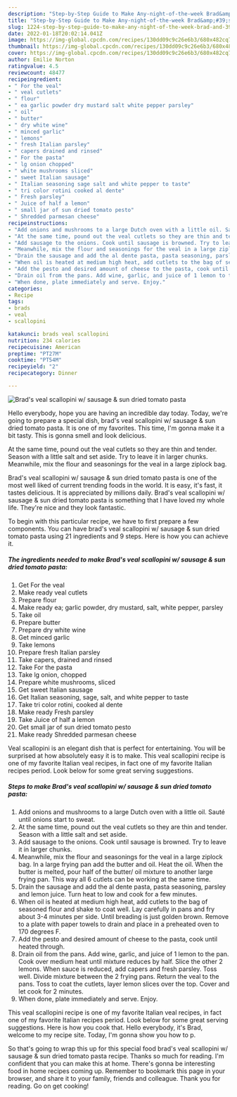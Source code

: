 ```yaml
---
description: "Step-by-Step Guide to Make Any-night-of-the-week Brad&amp;#39;s veal scallopini w/ sausage &amp;amp; sun dried tomato pasta"
title: "Step-by-Step Guide to Make Any-night-of-the-week Brad&amp;#39;s veal scallopini w/ sausage &amp;amp; sun dried tomato pasta"
slug: 1224-step-by-step-guide-to-make-any-night-of-the-week-brad-and-39-s-veal-scallopini-w-sausage-and-amp-sun-dried-tomato-pasta
date: 2022-01-18T20:02:14.041Z
image: https://img-global.cpcdn.com/recipes/130dd09c9c26e6b3/680x482cq70/brads-veal-scallopini-w-sausage-sun-dried-tomato-pasta-recipe-main-photo.jpg
thumbnail: https://img-global.cpcdn.com/recipes/130dd09c9c26e6b3/680x482cq70/brads-veal-scallopini-w-sausage-sun-dried-tomato-pasta-recipe-main-photo.jpg
cover: https://img-global.cpcdn.com/recipes/130dd09c9c26e6b3/680x482cq70/brads-veal-scallopini-w-sausage-sun-dried-tomato-pasta-recipe-main-photo.jpg
author: Emilie Norton
ratingvalue: 4.5
reviewcount: 48477
recipeingredient:
- " For the veal"
- " veal cutlets"
- " flour"
- " ea garlic powder dry mustard salt white pepper parsley"
- " oil"
- " butter"
- " dry white wine"
- " minced garlic"
- " lemons"
- " fresh Italian parsley"
- " capers drained and rinsed"
- " For the pasta"
- " lg onion chopped"
- " white mushrooms sliced"
- " sweet Italian sausage"
- " Italian seasoning sage salt and white pepper to taste"
- " tri color rotini cooked al dente"
- " Fresh parsley"
- " Juice of half a lemon"
- " small jar of sun dried tomato pesto"
- " Shredded parmesan cheese"
recipeinstructions:
- "Add onions and mushrooms to a large Dutch oven with a little oil. Sauté until onions start to sweat."
- "At the same time, pound out the veal cutlets so they are thin and tender. Season with a little salt and set aside."
- "Add sausage to the onions. Cook until sausage is browned. Try to leave it in larger chunks."
- "Meanwhile, mix the flour and seasonings for the veal in a large ziplock bag. In a large frying pan add the butter and oil. Heat the oil. When the butter is melted, pour half of the butter/ oil mixture to another large frying pan. This way all 6 cutlets can be working at the same time."
- "Drain the sausage and add the al dente pasta, pasta seasoning, parsley and lemon juice. Turn heat to low and cook for a few minutes."
- "When oil is heated at medium high heat, add cutlets to the bag of seasoned flour and shake to coat well. Lay carefully in pans and fry about 3-4 minutes per side. Until breading is just golden brown. Remove to a plate with paper towels to drain and place in a preheated oven to 170 degrees F."
- "Add the pesto and desired amount of cheese to the pasta, cook until heated through."
- "Drain oil from the pans. Add wine, garlic, and juice of 1 lemon to the pan. Cook over medium heat until mixture reduces by half. Slice the other 2 lemons. When sauce is reduced, add capers and fresh parsley. Toss well. Divide mixture between the 2 frying pans. Return the veal to the pans. Toss to coat the cutlets, layer lemon slices over the top. Cover and let cook for 2 minutes."
- "When done, plate immediately and serve. Enjoy."
categories:
- Recipe
tags:
- brads
- veal
- scallopini

katakunci: brads veal scallopini 
nutrition: 234 calories
recipecuisine: American
preptime: "PT27M"
cooktime: "PT54M"
recipeyield: "2"
recipecategory: Dinner

---
```



![Brad&#39;s veal scallopini w/ sausage &amp; sun dried tomato pasta](https://img-global.cpcdn.com/recipes/130dd09c9c26e6b3/680x482cq70/brads-veal-scallopini-w-sausage-sun-dried-tomato-pasta-recipe-main-photo.jpg)

Hello everybody, hope you are having an incredible day today. Today, we're going to prepare a special dish, brad&#39;s veal scallopini w/ sausage &amp; sun dried tomato pasta. It is one of my favorites. This time, I'm gonna make it a bit tasty. This is gonna smell and look delicious.

At the same time, pound out the veal cutlets so they are thin and tender. Season with a little salt and set aside. Try to leave it in larger chunks. Meanwhile, mix the flour and seasonings for the veal in a large ziplock bag.

Brad&#39;s veal scallopini w/ sausage &amp; sun dried tomato pasta is one of the most well liked of current trending foods in the world. It is easy, it's fast, it tastes delicious. It is appreciated by millions daily. Brad&#39;s veal scallopini w/ sausage &amp; sun dried tomato pasta is something that I have loved my whole life. They're nice and they look fantastic.


To begin with this particular recipe, we have to first prepare a few components. You can have brad&#39;s veal scallopini w/ sausage &amp; sun dried tomato pasta using 21 ingredients and 9 steps. Here is how you can achieve it.

<!--inarticleads1-->

##### The ingredients needed to make Brad&#39;s veal scallopini w/ sausage &amp; sun dried tomato pasta:

1. Get  For the veal
1. Make ready  veal cutlets
1. Prepare  flour
1. Make ready  ea; garlic powder, dry mustard, salt, white pepper, parsley
1. Take  oil
1. Prepare  butter
1. Prepare  dry white wine
1. Get  minced garlic
1. Take  lemons
1. Prepare  fresh Italian parsley
1. Take  capers, drained and rinsed
1. Take  For the pasta
1. Take  lg onion, chopped
1. Prepare  white mushrooms, sliced
1. Get  sweet Italian sausage
1. Get  Italian seasoning, sage, salt, and white pepper to taste
1. Take  tri color rotini, cooked al dente
1. Make ready  Fresh parsley
1. Take  Juice of half a lemon
1. Get  small jar of sun dried tomato pesto
1. Make ready  Shredded parmesan cheese


Veal scallopini is an elegant dish that is perfect for entertaining. You will be surprised at how absolutely easy it is to make. This veal scallopini recipe is one of my favorite Italian veal recipes, in fact one of my favorite Italian recipes period. Look below for some great serving suggestions. 

<!--inarticleads2-->

##### Steps to make Brad&#39;s veal scallopini w/ sausage &amp; sun dried tomato pasta:

1. Add onions and mushrooms to a large Dutch oven with a little oil. Sauté until onions start to sweat.
1. At the same time, pound out the veal cutlets so they are thin and tender. Season with a little salt and set aside.
1. Add sausage to the onions. Cook until sausage is browned. Try to leave it in larger chunks.
1. Meanwhile, mix the flour and seasonings for the veal in a large ziplock bag. In a large frying pan add the butter and oil. Heat the oil. When the butter is melted, pour half of the butter/ oil mixture to another large frying pan. This way all 6 cutlets can be working at the same time.
1. Drain the sausage and add the al dente pasta, pasta seasoning, parsley and lemon juice. Turn heat to low and cook for a few minutes.
1. When oil is heated at medium high heat, add cutlets to the bag of seasoned flour and shake to coat well. Lay carefully in pans and fry about 3-4 minutes per side. Until breading is just golden brown. Remove to a plate with paper towels to drain and place in a preheated oven to 170 degrees F.
1. Add the pesto and desired amount of cheese to the pasta, cook until heated through.
1. Drain oil from the pans. Add wine, garlic, and juice of 1 lemon to the pan. Cook over medium heat until mixture reduces by half. Slice the other 2 lemons. When sauce is reduced, add capers and fresh parsley. Toss well. Divide mixture between the 2 frying pans. Return the veal to the pans. Toss to coat the cutlets, layer lemon slices over the top. Cover and let cook for 2 minutes.
1. When done, plate immediately and serve. Enjoy.


This veal scallopini recipe is one of my favorite Italian veal recipes, in fact one of my favorite Italian recipes period. Look below for some great serving suggestions. Here is how you cook that. Hello everybody, it&#39;s Brad, welcome to my recipe site. Today, I&#39;m gonna show you how to p. 

So that's going to wrap this up for this special food brad&#39;s veal scallopini w/ sausage &amp; sun dried tomato pasta recipe. Thanks so much for reading. I'm confident that you can make this at home. There's gonna be interesting food in home recipes coming up. Remember to bookmark this page in your browser, and share it to your family, friends and colleague. Thank you for reading. Go on get cooking!
